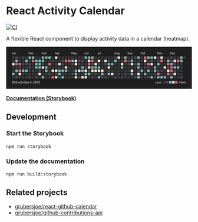 # React Activity Calendar

[![CI](https://github.com/grubersjoe/react-activity-calendar/actions/workflows/test.yml/badge.svg)](https://github.com/grubersjoe/react-activity-calendar/actions/workflows/test.yml)

A flexible React component to display activity data in a calendar (heatmap).

![Screenshot](screenshot.png?v5)

**[Documentation (Storybook)](https://grubersjoe.github.io/react-activity-calendar)**

## Development

### Start the Storybook

```shell
npm run storybook
```

### Update the documentation

```shell
npm run build:storybook
```

## Related projects

- [grubersjoe/react-github-calendar](https://github.com/grubersjoe/react-github-calendar)
- [grubersjoe/github-contributions-api](https://github.com/grubersjoe/github-contributions-api)
